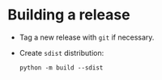 # Building a release

* Tag a new release with `git` if necessary.
* Create `sdist` distribution:

  ```shell
  python -m build --sdist
  ```
